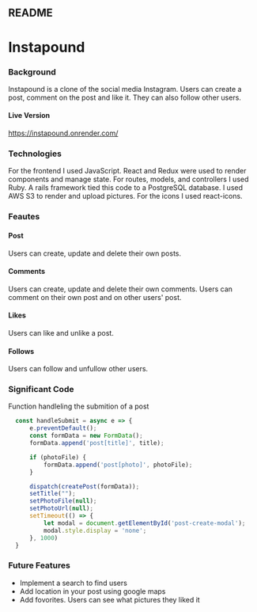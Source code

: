 ## README

# Instapound

### Background

Instapound is a clone of the social media Instagram. Users can create a post, comment on the post and like it. They can also follow other users.

#### Live Version

https://instapound.onrender.com/

### Technologies

For the frontend I used JavaScript. React and Redux were used to render components and manage state. For routes, models, and controllers I used Ruby. A rails framework tied this code to a PostgreSQL database. I used AWS S3 to render and upload pictures. For the icons I used react-icons. 

### Feautes

#### Post
Users can create, update and delete their own posts.


#### Comments
Users can create, update and delete their own comments. Users can comment on their own post and on other users' post.


#### Likes
Users can like and unlike a post.


#### Follows
Users can follow and unfullow other users.


### Significant Code
Function handleling the submition of a post

```JavaScript
  const handleSubmit = async e => {
      e.preventDefault();
      const formData = new FormData();
      formData.append('post[title]', title);

      if (photoFile) {
          formData.append('post[photo]', photoFile);
      }

      dispatch(createPost(formData));
      setTitle("");
      setPhotoFile(null);
      setPhotoUrl(null);
      setTimeout(() => {
          let modal = document.getElementById('post-create-modal');
          modal.style.display = 'none';
      }, 1000)
  }

```



### Future Features 

+ Implement a search to find users
+ Add location in your post using google maps 
+ Add fovorites. Users can see what pictures they liked it 
